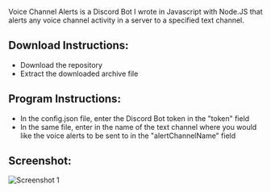Voice Channel Alerts is a Discord Bot I wrote in Javascript with Node.JS that alerts any voice channel activity in a server to a specified text channel.

Download Instructions:
-----

 - Download the repository
 - Extract the downloaded archive file

Program Instructions:
-----

 - In the config.json file, enter the Discord Bot token in the "token" field
 - In the same file, enter in the name of the text channel where you would like the voice alerts to be sent to in the "alertChannelName" field

Screenshot:
-----

![Screenshot 1](https://www.satial.xyz/projects/xKJp7asbgQX7Pg7Y.png)
